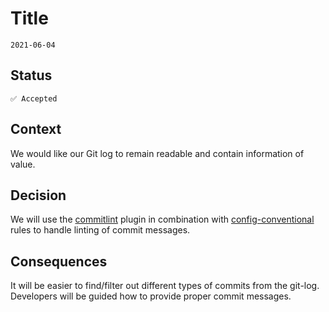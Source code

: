 # Title

`2021-06-04`

## Status

`✅ Accepted`

## Context

We would like our Git log to remain readable and contain information of value.

## Decision

We will use the [commitlint](https://commitlint.js.org/#/) plugin in combination with [config-conventional](https://github.com/conventional-changelog/commitlint/tree/master/%40commitlint/config-conventional) rules to handle linting of commit messages.

## Consequences

It will be easier to find/filter out different types of commits from the git-log. Developers will be guided how to provide proper commit messages.
